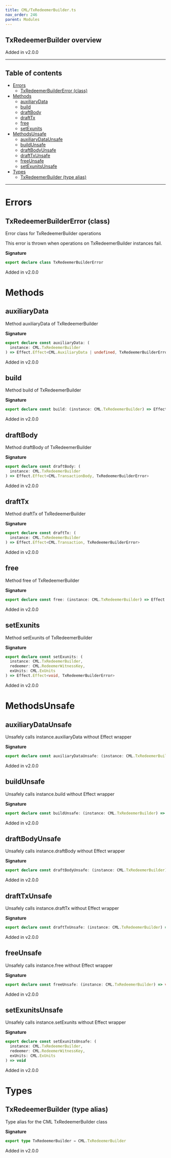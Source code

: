 ```yaml
---
title: CML/TxRedeemerBuilder.ts
nav_order: 246
parent: Modules
---
```


## TxRedeemerBuilder overview

Added in v2.0.0

---

<h2 class="text-delta">Table of contents</h2>

- [Errors](#errors)
  - [TxRedeemerBuilderError (class)](#txredeemerbuildererror-class)
- [Methods](#methods)
  - [auxiliaryData](#auxiliarydata)
  - [build](#build)
  - [draftBody](#draftbody)
  - [draftTx](#drafttx)
  - [free](#free)
  - [setExunits](#setexunits)
- [MethodsUnsafe](#methodsunsafe)
  - [auxiliaryDataUnsafe](#auxiliarydataunsafe)
  - [buildUnsafe](#buildunsafe)
  - [draftBodyUnsafe](#draftbodyunsafe)
  - [draftTxUnsafe](#drafttxunsafe)
  - [freeUnsafe](#freeunsafe)
  - [setExunitsUnsafe](#setexunitsunsafe)
- [Types](#types)
  - [TxRedeemerBuilder (type alias)](#txredeemerbuilder-type-alias)

---

# Errors

## TxRedeemerBuilderError (class)

Error class for TxRedeemerBuilder operations

This error is thrown when operations on TxRedeemerBuilder instances fail.

**Signature**

```ts
export declare class TxRedeemerBuilderError
```

Added in v2.0.0

# Methods

## auxiliaryData

Method auxiliaryData of TxRedeemerBuilder

**Signature**

```ts
export declare const auxiliaryData: (
  instance: CML.TxRedeemerBuilder
) => Effect.Effect<CML.AuxiliaryData | undefined, TxRedeemerBuilderError>
```

Added in v2.0.0

## build

Method build of TxRedeemerBuilder

**Signature**

```ts
export declare const build: (instance: CML.TxRedeemerBuilder) => Effect.Effect<CML.Redeemers, TxRedeemerBuilderError>
```

Added in v2.0.0

## draftBody

Method draftBody of TxRedeemerBuilder

**Signature**

```ts
export declare const draftBody: (
  instance: CML.TxRedeemerBuilder
) => Effect.Effect<CML.TransactionBody, TxRedeemerBuilderError>
```

Added in v2.0.0

## draftTx

Method draftTx of TxRedeemerBuilder

**Signature**

```ts
export declare const draftTx: (
  instance: CML.TxRedeemerBuilder
) => Effect.Effect<CML.Transaction, TxRedeemerBuilderError>
```

Added in v2.0.0

## free

Method free of TxRedeemerBuilder

**Signature**

```ts
export declare const free: (instance: CML.TxRedeemerBuilder) => Effect.Effect<void, TxRedeemerBuilderError>
```

Added in v2.0.0

## setExunits

Method setExunits of TxRedeemerBuilder

**Signature**

```ts
export declare const setExunits: (
  instance: CML.TxRedeemerBuilder,
  redeemer: CML.RedeemerWitnessKey,
  exUnits: CML.ExUnits
) => Effect.Effect<void, TxRedeemerBuilderError>
```

Added in v2.0.0

# MethodsUnsafe

## auxiliaryDataUnsafe

Unsafely calls instance.auxiliaryData without Effect wrapper

**Signature**

```ts
export declare const auxiliaryDataUnsafe: (instance: CML.TxRedeemerBuilder) => CML.AuxiliaryData | undefined
```

Added in v2.0.0

## buildUnsafe

Unsafely calls instance.build without Effect wrapper

**Signature**

```ts
export declare const buildUnsafe: (instance: CML.TxRedeemerBuilder) => CML.Redeemers
```

Added in v2.0.0

## draftBodyUnsafe

Unsafely calls instance.draftBody without Effect wrapper

**Signature**

```ts
export declare const draftBodyUnsafe: (instance: CML.TxRedeemerBuilder) => CML.TransactionBody
```

Added in v2.0.0

## draftTxUnsafe

Unsafely calls instance.draftTx without Effect wrapper

**Signature**

```ts
export declare const draftTxUnsafe: (instance: CML.TxRedeemerBuilder) => CML.Transaction
```

Added in v2.0.0

## freeUnsafe

Unsafely calls instance.free without Effect wrapper

**Signature**

```ts
export declare const freeUnsafe: (instance: CML.TxRedeemerBuilder) => void
```

Added in v2.0.0

## setExunitsUnsafe

Unsafely calls instance.setExunits without Effect wrapper

**Signature**

```ts
export declare const setExunitsUnsafe: (
  instance: CML.TxRedeemerBuilder,
  redeemer: CML.RedeemerWitnessKey,
  exUnits: CML.ExUnits
) => void
```

Added in v2.0.0

# Types

## TxRedeemerBuilder (type alias)

Type alias for the CML TxRedeemerBuilder class

**Signature**

```ts
export type TxRedeemerBuilder = CML.TxRedeemerBuilder
```

Added in v2.0.0
